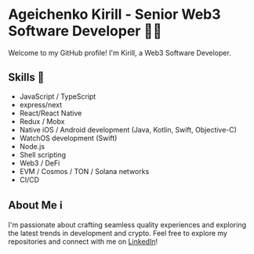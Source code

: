 # Ageichenko Kirill - Senior Web3 Software Developer 👨‍💻

Welcome to my GitHub profile! I'm Kirill, a Web3 Software Developer.

## Skills 🚀

- JavaScript / TypeScript
- express/next
- React/React Native
- Redux / Mobx
- Native iOS / Android development (Java, Kotlin, Swift, Objective-C)
- WatchOS development (Swift)
- Node.js
- Shell scripting
- Web3 / DeFi
- EVM / Cosmos / TON / Solana networks
- CI/CD

## About Me ℹ️

I'm passionate about crafting seamless quality experiences and exploring the latest trends in development and crypto. Feel free to explore my repositories and connect with me on [LinkedIn](https://www.linkedin.com/in/agkirill)!
